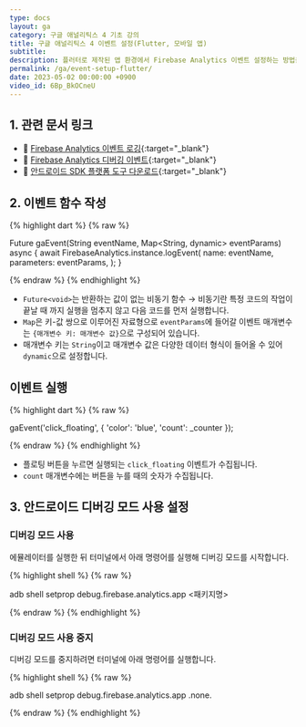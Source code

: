 ```yaml
---
type: docs
layout: ga
category: 구글 애널리틱스 4 기초 강의
title: 구글 애널리틱스 4 이벤트 설정(Flutter, 모바일 앱)
subtitle: 
description: 플러터로 제작된 앱 환경에서 Firebase Analytics 이벤트 설정하는 방법을 실습합니다.
permalink: /ga/event-setup-flutter/
date: 2023-05-02 00:00:00 +0900
video_id: 6Bp_BkOCneU
---
```


## 1. 관련 문서 링크

- 📄 [Firebase Analytics 이벤트 로깅](https://firebase.google.com/docs/analytics/events?platform=flutter&hl=ko){:target="_blank"}
- 📄 [Firebase Analytics 디버깅 이벤트](https://firebase.google.com/docs/analytics/debugview){:target="_blank"}
- 📄 [안드로이드 SDK 플랫폼 도구 다운로드](https://developer.android.com/studio/releases/platform-tools?hl=ko){:target="_blank"}

## 2. 이벤트 함수 작성

{% highlight dart %}
{% raw %}

Future<void> gaEvent(String eventName, Map<String, dynamic> eventParams) async {
  await FirebaseAnalytics.instance.logEvent(
    name: eventName,
    parameters: eventParams,
  );
}

{% endraw %}
{% endhighlight %}

- `Future<void>`는 반환하는 값이 없는 비동기 함수 → 비동기란 특정 코드의 작업이 끝날 때 까지 실행을 멈추지 않고 다음 코드를 먼저 실행합니다.
- `Map`은 키-값 쌍으로 이루어진 자료형으로 `eventParams`에 들어갈 이벤트 매개변수는 `{매개변수 키: 매개변수 값}`으로 구성되어 있습니다.
- 매개변수 키는 `String`이고 매개변수 값은 다양한 데이터 형식이 들어올 수 있어 `dynamic`으로 설정합니다.

## 이벤트 실행

{% highlight dart %}
{% raw %}

gaEvent('click_floating', {
  'color': 'blue',
  'count': _counter
});

{% endraw %}
{% endhighlight %}

- 플로팅 버튼을 누르면 실행되는 `click_floating` 이벤트가 수집됩니다.
- `count` 매개변수에는 버튼을 누를 때의 숫자가 수집됩니다.

## 3. 안드로이드 디버깅 모드 사용 설정

### 디버깅 모드 사용

에뮬레이터를 실행한 뒤 터미널에서 아래 명령어를 실행해 디버깅 모드를 시작합니다.

{% highlight shell %}
{% raw %}

adb shell setprop debug.firebase.analytics.app <패키지명>

{% endraw %}
{% endhighlight %}

### 디버깅 모드 사용 중지

디버깅 모드를 중지하려면 터미널에 아래 명령어를 실행합니다.

{% highlight shell %}
{% raw %}

adb shell setprop debug.firebase.analytics.app .none.

{% endraw %}
{% endhighlight %}
